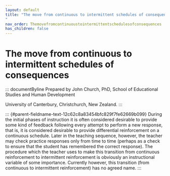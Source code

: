 ```yaml
---
layout: default
title: "The move from continuous to intermittent schedules of consequences 
"
nav_order: Themovefromcontinuoustointermittentschedulesofconsequences
has_children: false
---
```

# The move from continuous to intermittent schedules of consequences 


::: documentByline
Prepared by John Church, PhD, School of Educational Studies and Human
Development

University of Canterbury, Christchurch, New Zealand.
:::

::: {#parent-fieldname-text-12c62c8a83454bfc829f7fe62669b099}
During the initial phases of instruction it is often considered
desirable to provide some kind of feedback following every attempt to
perform a new response, that is, it is considered desirable to provide
differential reinforcement on a continuous schedule. Later in the
teaching sequence, however, the teacher may check practice responses
only from time to time (perhaps as a check to ensure that the student
has remembered the correct response). The procedure which the teacher
uses to make this transition from continuous reinforcement to
intermittent reinforcement is obviously an instructional variable of
some importance. Currently however, this transition (from continuous to
intermittent reinforcement) has no agreed name.
:::
